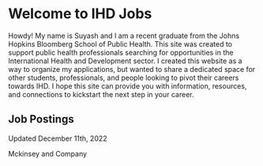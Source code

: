 <html>
<head>
<title>IHDJobs.com</title>
</head>
<body>

<h1>Welcome to IHD Jobs </h1>
<p>Howdy! My name is Suyash and I am a recent graduate from the Johns Hopkins Bloomberg School of Public Health. This site was created to support public health professionals searching for opportunities in the International Health and Development sector. I created this website as a way to organize my applications, but wanted to share a dedicated space for other students, professionals, and people looking to pivot their careers towards IHD. I hope this site can provide you with information, resources, and connections to kickstart the next step in your career. </p>
  <h2>Job Postings</h2>
  <p>Updated December 11th, 2022</p>
  <p> Mckinsey and Company </p>

</body>
</html>
